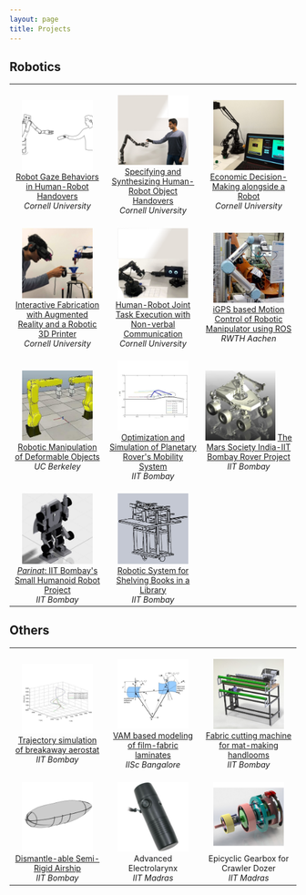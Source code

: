 ```yaml
---
layout: page
title: Projects
---
```

## Robotics
<table>
<tr>
<td width="30%" align="center">
<br>
<img src="/assets/project-images/handover_gaze_sketch.png" style="width:80%;">
<a href="/projects/2019-06-GazeHandovers"> Robot Gaze Behaviors in Human-Robot Handovers </a>
<br> <em>Cornell University</em>
</td>


<td width="30%" align="center">
<br>
<img src="/assets/project-images/hr_handover_alap_1.png" style="width:80%;">
<a href="/projects/2018-08-SynthesizingHandovers"> Specifying and Synthesizing Human-Robot Object Handovers </a>
<br> <em>Cornell University</em>
</td>


<td width="30%" align="center">
<br>
<img src="/assets/project-images/ebrd-project.jpg" style="width:80%;">
<a href="/projects/2018-01-EDMR"> Economic Decision-Making alongside a Robot </a>
<br> <em>Cornell University</em>
</td>

</tr>
<tr>

<td width="30%" align="center">
<br>
<img src="/assets/project-images/roma.jpeg" style="width:80%;">
<a href="/projects/2018-01-RoMA"> Interactive Fabrication with Augmented Reality and a Robotic 3D Printer </a>
<br> <em>Cornell University</em>
</td>


<td width="30%" align="center">
<br>
<img src="/assets/project-images/hri_2017_b.png" style="width:80%;">
<a href="/projects/2017-10-HRC"> Human-Robot Joint Task Execution with Non-verbal Communication </a>
<br> <em>Cornell University</em>
</td>

<td width="30%" align="center">
<br>
<img src="/assets/project-images/ur5.jpg" style="width:80%;">
<a href="/projects/2016-10-MTP"> iGPS based Motion Control of Robotic Manipulator using ROS </a>
<br> <em>RWTH Aachen</em>
</td>

</tr>
<tr>

<td width="30%" align="center">
<br>
<img src="/assets/project-images/LRmate200iD.jpg"  style="width:80%;">
<a href="/projects/2016-05-UCB">Robotic Manipulation of Deformable Objects</a>
<br><em>UC Berkeley</em>
</td>


<td width="30%" align="center">
<br>
<img src="/assets/project-images/rockerbogie.png" style="width:80%;">
<a href="/projects/2013-08-BTP">Optimization and Simulation of Planetary Rover's Mobility System</a>
<br><em>IIT Bombay</em>
</td>

<td width="30%" align="center">
<br>
<img src="/assets/project-images/msi.jpg" style="width:80%;">
<a href="/projects/2013-02-MSI"> The Mars Society India-IIT Bombay Rover Project </a>
<br> <em>IIT Bombay</em>
</td>

</tr>
<tr>

<td width="30%" align="center">
<br>
<img src="/assets/project-images/parinat2.jpg" style="width:80%;">
<a href="/projects/2012-09-Parinat"> <em>Parinat</em>: IIT Bombay's Small Humanoid Robot Project </a>
<br><em>IIT Bombay</em>
</td>


<td width="30%" align="center">
<br>
<img src="/assets/project-images/bkb1.jpg" style="width:80%;">
<a href="/projects/2011-09-BKB"> Robotic System for Shelving Books in a Library</a>
<br><em>IIT Bombay</em></td>
</tr>

</table>

## Others
<table>
<tr>
<td width="30%" align="center">
<br>
<img src="/assets/project-images/breakaway.png" style="width:80%;">
<a href="/projects/2014-09-BreakawayAerostat">Trajectory simulation of breakaway aerostat</a>
<br><em>IIT Bombay</em></td>

<td width="30%" align="center">
<br>
<img src="/assets/project-images/vam.png" style="width:80%;">
<a href="/projects/2013-05-VAM">VAM based modeling of film-fabric laminates</a>
<br> <em>IISc Bangalore</em></td>

<td width="30%" align="center">
<br>
<img src="/assets/project-images/fabric.jpg" style="width:80%;">
<a href="/projects/2012-01-FabricCutting">Fabric cutting machine for mat-making handlooms</a>
<br><em>IIT Bombay</em></td>
</tr>
<tr>
<td width="30%" align="center">
<br>
<img src="/assets/project-images/semirigid.png" style="width:80%;">
<a href="/projects/2014-09-SemirigidAirship">Dismantle-able Semi-Rigid Airship</a>
<br> <em>IIT Bombay</em></td>

<td width="30%" align="center">
<br>
<img src="/assets/project-images/electrolarynx.jpg" style="width:80%;">
Advanced Electrolarynx
<br><em>IIT Madras</em></td>

<td width="30%" align="center">
<br>
<img src="/assets/project-images/epicyclic.png" style="width:80%;">
Epicyclic Gearbox for Crawler Dozer
<br><em>IIT Madras</em></td>
</tr>
</table>
